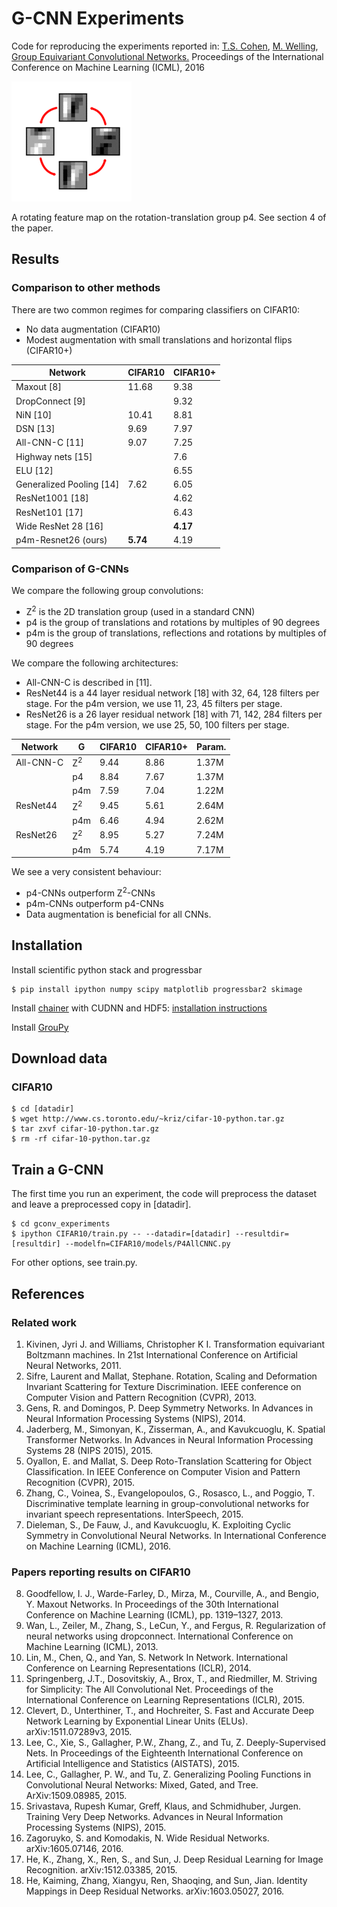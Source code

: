 # G-CNN Experiments

Code for reproducing the experiments reported in:
[T.S. Cohen](http://ta.co.nl), [M. Welling](https://staff.fnwi.uva.nl/m.welling/), [Group Equivariant Convolutional Networks.](https://tacocohen.files.wordpress.com/2016/06/gcnn.pdf) Proceedings of the International Conference on Machine Learning (ICML), 2016

![p4_anim](./p4_anim.gif)

A rotating feature map on the rotation-translation group p4. See section 4 of the paper.

## Results

### Comparison to other methods

There are two common regimes for comparing classifiers on CIFAR10:

- No data augmentation (CIFAR10)
- Modest augmentation with small translations and horizontal flips (CIFAR10+)

| Network                     | CIFAR10  | CIFAR10+ |
|-----------------------------|----------|----------|
| Maxout [8]                  | 11.68    | 9.38     |
| DropConnect [9]             |          | 9.32     |
| NiN [10]                    | 10.41    | 8.81     |
| DSN [13]                    | 9.69     | 7.97     |
| All-CNN-C [11]              | 9.07     | 7.25     |
| Highway nets [15]           |          | 7.6      |
| ELU [12]                    |          | 6.55     |
| Generalized Pooling [14]    | 7.62     | 6.05     |
| ResNet1001 [18]             |          | 4.62     |
| ResNet101 [17]              |          | 6.43     |
| Wide ResNet 28 [16]         |          | **4.17** |
| p4m-Resnet26 (ours)         | **5.74** | 4.19     |


### Comparison of G-CNNs

We compare the following group convolutions:

- Z<sup>2</sup> is the 2D translation group (used in a standard CNN)
- p4 is the group of translations and rotations by multiples of 90 degrees
- p4m is the group of translations, reflections and rotations by multiples of 90 degrees

We compare the following architectures:

- All-CNN-C is described in [11].
- ResNet44 is a 44 layer residual network [18] with 32, 64, 128 filters per stage. For the p4m version, we use 11, 23, 45 filters per stage.
- ResNet26 is a 26 layer residual network [18] with 71, 142, 284 filters per stage. For the p4m version, we use 25, 50, 100 filters per stage.

| Network    | G             | CIFAR10  | CIFAR10+ | Param.    |
|------------|---------------|----------|----------|-----------|
| All-CNN-C  | Z<sup>2</sup> |   9.44   |   8.86   |   1.37M   |
|            | p4            |   8.84   |   7.67   |   1.37M   |
|            | p4m           |   7.59   |   7.04   |   1.22M   |
|  ResNet44  | Z<sup>2</sup> |   9.45   |   5.61   |   2.64M   |
|            | p4m           |   6.46   |   4.94   |   2.62M   |
|  ResNet26  | Z<sup>2</sup> |   8.95   |   5.27   |   7.24M   |
|            | p4m           |   5.74   |   4.19   |   7.17M   |

We see a very consistent behaviour: 

- p4-CNNs outperform Z<sup>2</sup>-CNNs
- p4m-CNNs outperform p4-CNNs
- Data augmentation is beneficial for all CNNs.


## Installation
Install scientific python stack and progressbar
```
$ pip install ipython numpy scipy matplotlib progressbar2 skimage
```

Install [chainer](http://chainer.org/) with CUDNN and HDF5: [installation instructions](https://chainer.readthedocs.io/en/stable/install.html)

Install [GrouPy](https://github.com/tscohen/GrouPy)

## Download data

### CIFAR10

```
$ cd [datadir]
$ wget http://www.cs.toronto.edu/~kriz/cifar-10-python.tar.gz
$ tar zxvf cifar-10-python.tar.gz
$ rm -rf cifar-10-python.tar.gz
```

## Train a G-CNN

The first time you run an experiment, the code will preprocess the dataset and leave a preprocessed copy in \[datadir\].

```
$ cd gconv_experiments
$ ipython CIFAR10/train.py -- --datadir=[datadir] --resultdir=[resultdir] --modelfn=CIFAR10/models/P4AllCNNC.py
```
For other options, see train.py.


## References

### Related work

1. Kivinen, Jyri J. and Williams, Christopher K I. Transformation equivariant Boltzmann machines. In 21st International Conference on Artificial Neural Networks, 2011.
2. Sifre, Laurent and Mallat, Stephane. Rotation, Scaling and Deformation Invariant Scattering for Texture Discrimination. IEEE conference on Computer Vision and Pattern Recognition (CVPR), 2013.
3. Gens, R. and Domingos, P. Deep Symmetry Networks. In Advances in Neural Information Processing Systems (NIPS), 2014.
4. Jaderberg, M., Simonyan, K., Zisserman, A., and Kavukcuoglu, K. Spatial Transformer Networks. In Advances in Neural Information Processing Systems 28 (NIPS 2015), 2015.
5. Oyallon, E. and Mallat, S. Deep Roto-Translation Scattering for Object Classification. In IEEE Conference on Computer Vision and Pattern Recognition (CVPR), 2015.
6. Zhang, C., Voinea, S., Evangelopoulos, G., Rosasco, L., and Poggio, T. Discriminative template learning in group-convolutional networks for invariant speech representations. InterSpeech, 2015.
7. Dieleman, S., De Fauw, J., and Kavukcuoglu, K. Exploiting Cyclic Symmetry in Convolutional Neural Networks. In International Conference on Machine Learning (ICML), 2016.


### Papers reporting results on CIFAR10

8. Goodfellow, I. J., Warde-Farley, D., Mirza, M., Courville, A., and Bengio, Y. Maxout Networks. In Proceedings of the 30th International Conference on Machine Learning (ICML), pp. 1319–1327, 2013.
9. Wan, L., Zeiler, M., Zhang, S., LeCun, Y., and Fergus, R. Regularization of neural networks using dropconnect. International Conference on Machine Learning (ICML), 2013.
10. Lin, M., Chen, Q., and Yan, S. Network In Network. International Conference on Learning Representations (ICLR), 2014.
11. Springenberg, J.T., Dosovitskiy, A., Brox, T., and Riedmiller, M. Striving for Simplicity: The All Convolutional Net. Proceedings of the International Conference on Learning Representations (ICLR), 2015.
12. Clevert, D., Unterthiner, T., and Hochreiter, S. Fast and Accurate Deep Network Learning by Exponential Linear Units (ELUs). arXiv:1511.07289v3, 2015.
13. Lee, C., Xie, S., Gallagher, P.W., Zhang, Z., and Tu, Z. Deeply-Supervised Nets. In Proceedings of the Eighteenth International Conference on Artificial Intelligence and Statistics (AISTATS), 2015.
14. Lee, C., Gallagher, P. W., and Tu, Z. Generalizing Pooling Functions in Convolutional Neural Networks: Mixed, Gated, and Tree. ArXiv:1509.08985, 2015.
15. Srivastava, Rupesh Kumar, Greff, Klaus, and Schmidhuber, Jurgen. Training Very Deep Networks. Advances in Neural Information Processing Systems (NIPS), 2015.
16. Zagoruyko, S. and Komodakis, N. Wide Residual Networks. arXiv:1605.07146, 2016.
17. He, K., Zhang, X., Ren, S., and Sun, J. Deep Residual Learning for Image Recognition. arXiv:1512.03385, 2015.
18. He, Kaiming, Zhang, Xiangyu, Ren, Shaoqing, and Sun, Jian. Identity Mappings in Deep Residual Networks. arXiv:1603.05027, 2016.